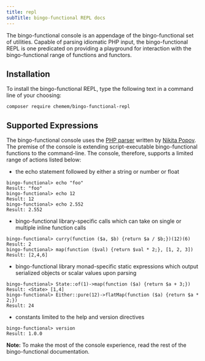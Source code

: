 ```yaml
---
title: repl
subTitle: bingo-functional REPL docs
---
```


The bingo-functional console is an appendage of the bingo-functional set of utilities. Capable of parsing idiomatic PHP input, the bingo-functional REPL is one predicated on providing a playground for interaction with the bingo-functional range of functions and functors. 

## Installation

To install the bingo-functional REPL, type the following text in a command line of your choosing:

```
composer require chemem/bingo-functional-repl
```

## Supported Expressions

The bingo-functional console uses the [PHP parser](https://github.com/nikic/PHP-Parser) written by [Nikita Popov](https://github.com/nikic). The premise of the console is extending script-executable bingo-functional functions to the command-line. The console, therefore, supports a limited range of actions listed below:

- the echo statement followed by either a string or number or float

```
bingo-functional> echo "foo"
Result: "foo"
bingo-functional> echo 12
Result: 12
bingo-functional> echo 2.552
Result: 2.552
```

- bingo-functional library-specific calls which can take on single or multiple inline function calls

```
bingo-functional> curry(function ($a, $b) {return $a / $b;})(12)(6)
Result: 2
bingo-functional> map(function ($val) {return $val * 2;}, [1, 2, 3])
Result: [2,4,6]
```

- bingo-functional library monad-specific static expressions which output serialized objects or scalar values upon parsing

```
bingo-functional> State::of(1)->map(function ($a) {return $a + 3;})
Result: <State> [1,4]
bingo-functional> Either::pure(12)->flatMap(function ($a) {return $a * 2;})
Result: 24
```

- constants limited to the help and version directives

```
bingo-functional> version
Result: 1.0.0
```

**Note:** To make the most of the console experience, read the rest of the bingo-functional documentation.